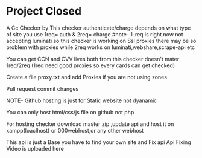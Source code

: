 # Project Closed

A Cc Checker by
This checker authenticate/charge depends on what type of site you use
1req= auth & 2req= charge
#note- 1-req is right now not accepting luminati so this checker is working on Ssl proxies
there may be so problem with proxies while 2req works on luminati,webshare,scrape-api etc

You can get CCN and CVV lives both from this checker doesn't mater 1req/2req
(1req need good proxies so every cards can get checked)


Create a file proxy.txt and add Proxies if you are not using zones


Pull request commit changes

NOTE- Github hosting is just for Static website not dyanamic

You can only host html/css/js file on github not php

For hosting checker download master zip ,update api and host it on xampp(loaclhost) or 000webhost,or any other webhost


This api is just a Base
you have to find your own site and Fix api
Api Fixing Video is uploaded here

